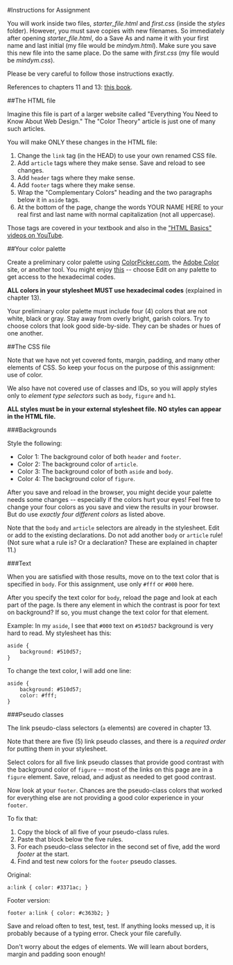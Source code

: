 #Instructions for Assignment

You will work inside two files, *starter_file.html* and *first.css* (inside the *styles* folder). However, you must save copies with new filenames. So immediately after opening *starter_file.html*, do a Save As and name it with your first name and last initial (my file would be *mindym.html*). Make sure you save this new file into the same place. Do the same with *first.css* (my file would be *mindym.css*).

Please be very careful to follow those instructions exactly.

References to chapters 11 and 13: [this book](http://shop.oreilly.com/product/0636920023494.do).

##The HTML file

Imagine this file is part of a larger website called "Everything You Need to Know About Web Design." The "Color Theory" article is just one of many such articles.

You will make ONLY these changes in the HTML file:

1. Change the `link` tag (in the HEAD) to use your own renamed CSS file.
2. Add `article` tags where they make sense. Save and reload to see changes.
3. Add `header` tags where they make sense.
4. Add `footer` tags where they make sense.
5. Wrap the "Complementary Colors" heading and the two paragraphs below it in `aside` tags.
6. At the bottom of the page, change the words YOUR NAME HERE to your real first and last name with normal capitalization (not all uppercase).

Those tags are covered in your textbook and also in the ["HTML Basics" videos on YouTube](https://www.youtube.com/playlist?list=PLZFU-W6LLeecJuSQh20QUU_gCmS30sLTB).

##Your color palette

Create a preliminary color palette using [ColorPicker.com](http://www.colorpicker.com/), the [Adobe Color](https://color.adobe.com/) site, or another tool. You might enjoy [this](https://color.adobe.com/explore/most-popular/?time=all) -- choose Edit on any palette to get access to the hexadecimal codes.

**ALL colors in your stylesheet MUST use hexadecimal codes** (explained in chapter 13).

Your preliminary color palette must include four (4) colors that are not white, black or gray. Stay away from overly bright, garish colors. Try to choose colors that look good side-by-side. They can be shades or hues of one another.

##The CSS file

Note that we have not yet covered fonts, margin, padding, and many other elements of CSS. So keep your focus on the purpose of this assignment: use of color.

We also have not covered use of classes and IDs, so you will apply styles only to *element type selectors* such as `body`, `figure` and `h1`.

**ALL styles must be in your external stylesheet file. NO styles can appear in the HTML file.**

###Backgrounds

Style the following:

* Color 1: The background color of both `header` and `footer`.
* Color 2: The background color of `article`.
* Color 3: The background color of both `aside` and `body`.
* Color 4: The background color of `figure`.

After you save and reload in the browser, you might decide your palette needs some changes -- especially if the colors hurt your eyes! Feel free to change your four colors as you save and view the results in your browser. But do use *exactly four different colors* as listed above.

Note that the `body` and `article` selectors are already in the stylesheet. Edit or add to the existing declarations. Do not add another `body` or `article` rule! (Not sure what a rule is? Or a declaration? These are explained in chapter 11.)

###Text

When you are satisfied with those results, move on to the text color that is specified in `body`. For this assignment, use only `#fff` or `#000` here.

After you specify the text color for `body`, reload the page and look at each part of the page. Is there any element in which the contrast is poor for text on background? If so, you must change the text color for that element.

Example: In my `aside`, I see that `#000` text on `#510d57` background is very hard to read. My stylesheet has this:

```
aside {
    background: #510d57;
}
```

To change the text color, I will add one line:

```
aside {
    background: #510d57;
    color: #fff;
}
```

###Pseudo classes

The link pseudo-class selectors (`a` elements) are covered in chapter 13.

Note that there are five (5) link pseudo classes, and there is a *required order* for putting them in your stylesheet.

Select colors for all five link pseudo classes that provide good contrast with the background color of `figure` -- most of the links on this page are in a `figure` element. Save, reload, and adjust as needed to get good contrast.

Now look at your `footer`. Chances are the pseudo-class colors that worked for everything else are not providing a good color experience in your `footer`.

To fix that:

1. Copy the block of all five of your pseudo-class rules.
2. Paste that block below the five rules.
3. For each pseudo-class selector in the second set of five, add the word *footer* at the start.
4. Find and test new colors for the `footer` pseudo classes.

Original:

```
a:link { color: #3371ac; }
```

Footer version:

```
footer a:link { color: #c363b2; }
```

Save and reload often to test, test, test. If anything looks messed up, it is probably because of a typing error. Check your file carefully.

Don't worry about the edges of elements. We will learn about borders, margin and padding soon enough!
